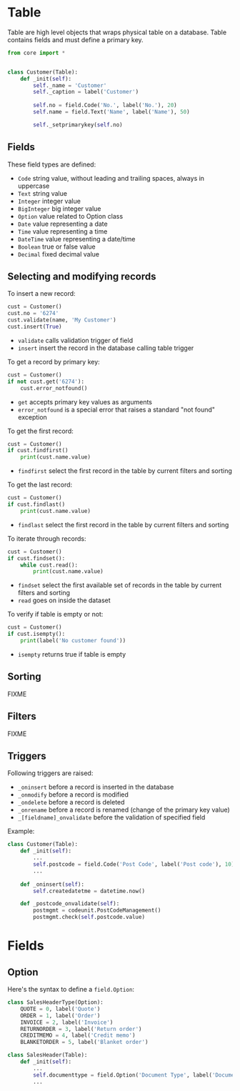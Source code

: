 # Table
Table are high level objects that wraps physical table on a database. Table contains fields and must define a primary key.

```python
from core import *


class Customer(Table):
    def _init(self):
        self._name = 'Customer'
        self._caption = label('Customer')
        
        self.no = field.Code('No.', label('No.'), 20)
        self.name = field.Text('Name', label('Name'), 50)

        self._setprimarykey(self.no)
```
## Fields
These field types are defined:
* `Code` string value, without leading and trailing spaces,
always in uppercase
* `Text` string value
* `Integer` integer value
* `BigInteger` big integer value
* `Option` value related to Option class
* `Date` value representing a date
* `Time` value representing a time
* `DateTime` value representing a date/time
* `Boolean` true or false value
* `Decimal` fixed decimal value

## Selecting and modifying records
To insert a new record:
```python
cust = Customer()
cust.no = '6274'
cust.validate(name, 'My Customer')
cust.insert(True)
```
* `validate` calls validation trigger of field
* `insert` insert the record in the database calling table trigger

To get a record by primary key:
```python
cust = Customer()
if not cust.get('6274'):
    cust.error_notfound()
```
* `get` accepts primary key values as arguments
* `error_notfound` is a special error that raises a standard "not found" exception

To get the first record:
```python
cust = Customer()
if cust.findfirst()
    print(cust.name.value)
```
* `findfirst` select the first record in the table by current filters and sorting

To get the last record:
```python
cust = Customer()
if cust.findlast()
    print(cust.name.value)
```
* `findlast` select the first record in the table by current filters and sorting

To iterate through records:
```python
cust = Customer()
if cust.findset():
    while cust.read():
        print(cust.name.value)
```
* `findset` select the first available set of records in the table by current filters and sorting
* `read` goes on inside the dataset

To verify if table is empty or not:
```python
cust = Customer()
if cust.isempty():
    print(label('No customer found'))
```
* `isempty` returns true if table is empty

## Sorting
FIXME

## Filters
FIXME

## Triggers
Following triggers are raised:
* `_oninsert` before a record is inserted in the database
* `_onmodify` before a record is modified 
* `_ondelete` before a record is deleted
* `_onrename` before a record is renamed (change of the primary
key value)
* `_[fieldname]_onvalidate` before the validation of specified
field

Example:
```python
class Customer(Table):
    def _init(self):
        ...
        self.postcode = field.Code('Post Code', label('Post code'), 10)
        ...
        
    def _oninsert(self):
        self.createdatetme = datetime.now()

    def _postcode_onvalidate(self):
        postmgmt = codeunit.PostCodeManagement()
        postmgmt.check(self.postcode.value)
```

# Fields
## Option
Here's the syntax to define a `field.Option`:

```python
class SalesHeaderType(Option):
    QUOTE = 0, label('Quote')
    ORDER = 1, label('Order')
    INVOICE = 2, label('Invoice')
    RETURNORDER = 3, label('Return order')
    CREDITMEMO = 4, label('Credit memo')
    BLANKETORDER = 5, label('Blanket order')

class SalesHeader(Table):
    def _init(self):
        ...
        self.documenttype = field.Option('Document Type', label('Document type'), SalesHeaderType)
        ...
```
